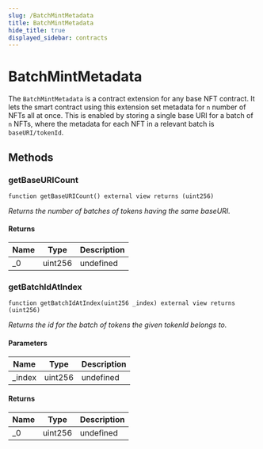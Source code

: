 ```yaml
---
slug: /BatchMintMetadata
title: BatchMintMetadata
hide_title: true
displayed_sidebar: contracts
---
```


# BatchMintMetadata

The `BatchMintMetadata` is a contract extension for any base NFT contract. It lets the smart contract using this extension set metadata for `n` number of NFTs all at once. This is enabled by storing a single base URI for a batch of `n` NFTs, where the metadata for each NFT in a relevant batch is `baseURI/tokenId`.

## Methods

### getBaseURICount

```solidity
function getBaseURICount() external view returns (uint256)
```

_Returns the number of batches of tokens having the same baseURI._

#### Returns

| Name | Type    | Description |
| ---- | ------- | ----------- |
| \_0  | uint256 | undefined   |

### getBatchIdAtIndex

```solidity
function getBatchIdAtIndex(uint256 _index) external view returns (uint256)
```

_Returns the id for the batch of tokens the given tokenId belongs to._

#### Parameters

| Name    | Type    | Description |
| ------- | ------- | ----------- |
| \_index | uint256 | undefined   |

#### Returns

| Name | Type    | Description |
| ---- | ------- | ----------- |
| \_0  | uint256 | undefined   |

